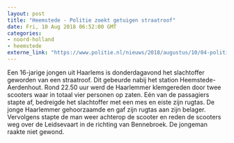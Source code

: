 ```yaml
---
layout: post
title: "Heemstede - Politie zoekt getuigen straatroof"
date: Fri, 10 Aug 2018 06:52:00 GMT
categories: 
- noord-holland 
- heemstede 
externe_link: "https://www.politie.nl/nieuws/2018/augustus/10/04-politie-zoekt-getuigen-straatroof.html"
---
```


Een 16-jarige jongen uit Haarlems is donderdagavond het slachtoffer geworden van een straatroof. Dit gebeurde nabij het station Heemstede-Aerdenhout. 
Rond 22.50 uur werd de Haarlemmer klemgereden door twee scooters waar in totaal vier personen op zaten. Eén van de passagiers stapte af, bedreigde het slachtoffer met een mes en eiste zijn rugtas. De jonge Haarlemmer gehoorzaamde en gaf zijn rugtas aan zijn belager. Vervolgens stapte de man weer achterop de scooter en reden de scooters weg over de Leidsevaart in de richting van Bennebroek. De jongeman raakte niet gewond.
